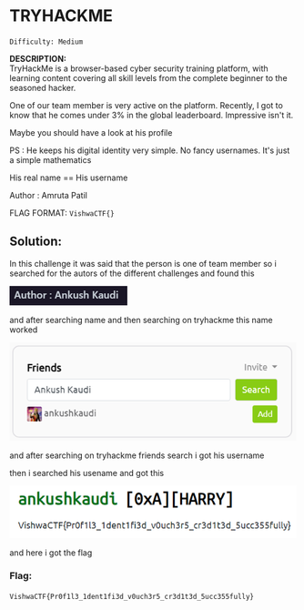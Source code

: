 # TRYHACKME 
`Difficulty: Medium`

**DESCRIPTION:** <br>
TryHackMe is a browser-based cyber security training platform, with learning content covering all skill levels from the complete beginner to the seasoned hacker.

One of our team member is very active on the platform. Recently, I got to know that he comes under 3% in the global leaderboard. Impressive isn't it.

Maybe you should have a look at his profile

PS : He keeps his digital identity very simple. No fancy usernames. It's just a simple mathematics

His real name == His username

Author : Amruta Patil

FLAG FORMAT: `VishwaCTF{}`

## Solution: 


In this challenge it was said that the person is one of team member so i searched for the autors of the different challenges and found this

![](../../assets/1_4lwtD_JJyqAypzgQsRHoAQ.png)

and after searching name and then searching on tryhackme this name worked

![](../../assets/1_8i_vASBZYvI1lJuAc-w4pQ.png)

and after searching on tryhackme friends search i got his username

then i searched his usename and got this

![](../../assets/1_EOqoEAfxUBFFTTNJDaRqKA.png)

and here i got the flag


### Flag:
`VishwaCTF{Pr0f1l3_1dent1fi3d_v0uch3r5_cr3d1t3d_5ucc355fully}`
